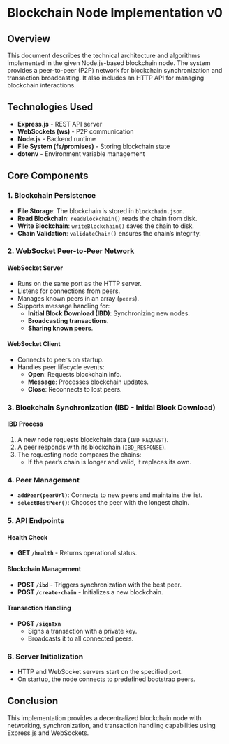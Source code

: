 # Blockchain Node Implementation v0

## Overview

This document describes the technical architecture and algorithms implemented in the given Node.js-based blockchain node. The system provides a peer-to-peer (P2P) network for blockchain synchronization and transaction broadcasting. It also includes an HTTP API for managing blockchain interactions.

## Technologies Used

- **Express.js** - REST API server
- **WebSockets (ws)** - P2P communication
- **Node.js** - Backend runtime
- **File System (fs/promises)** - Storing blockchain state
- **dotenv** - Environment variable management

## Core Components

### 1. Blockchain Persistence

- **File Storage**: The blockchain is stored in `blockchain.json`.
- **Read Blockchain**: `readBlockchain()` reads the chain from disk.
- **Write Blockchain**: `writeBlockchain()` saves the chain to disk.
- **Chain Validation**: `validateChain()` ensures the chain’s integrity.

### 2. WebSocket Peer-to-Peer Network

#### WebSocket Server

- Runs on the same port as the HTTP server.
- Listens for connections from peers.
- Manages known peers in an array (`peers`).
- Supports message handling for:
  - **Initial Block Download (IBD)**: Synchronizing new nodes.
  - **Broadcasting transactions**.
  - **Sharing known peers**.

#### WebSocket Client

- Connects to peers on startup.
- Handles peer lifecycle events:
  - **Open**: Requests blockchain info.
  - **Message**: Processes blockchain updates.
  - **Close**: Reconnects to lost peers.

### 3. Blockchain Synchronization (IBD - Initial Block Download)

#### IBD Process

1. A new node requests blockchain data (`IBD_REQUEST`).
2. A peer responds with its blockchain (`IBD_RESPONSE`).
3. The requesting node compares the chains:
   - If the peer’s chain is longer and valid, it replaces its own.

### 4. Peer Management

- **`addPeer(peerUrl)`**: Connects to new peers and maintains the list.
- **`selectBestPeer()`**: Chooses the peer with the longest chain.

### 5. API Endpoints

#### Health Check

- **GET `/health`** - Returns operational status.

#### Blockchain Management

- **POST `/ibd`** - Triggers synchronization with the best peer.
- **POST `/create-chain`** - Initializes a new blockchain.

#### Transaction Handling

- **POST `/signTxn`**
  - Signs a transaction with a private key.
  - Broadcasts it to all connected peers.

### 6. Server Initialization

- HTTP and WebSocket servers start on the specified port.
- On startup, the node connects to predefined bootstrap peers.

## Conclusion

This implementation provides a decentralized blockchain node with networking, synchronization, and transaction handling capabilities using Express.js and WebSockets.
